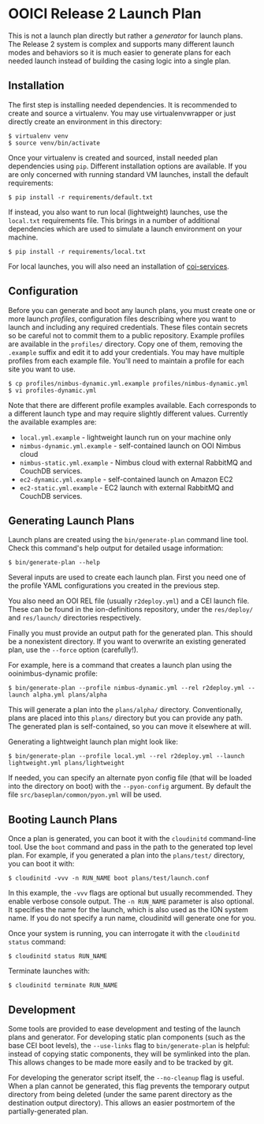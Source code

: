 OOICI Release 2 Launch Plan
===========================

This is not a launch plan directly but rather a _generator_ for launch plans.
The Release 2 system is complex and supports many different launch modes and
behaviors so it is much easier to generate plans for each needed launch
instead of building the casing logic into a single plan.


Installation
------------

The first step is installing needed dependencies. It is recommended to create
and source a virtualenv. You may use virtualenvwrapper or just directly create
an environment in this directory:

    $ virtualenv venv
    $ source venv/bin/activate

Once your virtualenv is created and sourced, install needed plan dependencies
using ``pip``. Different installation options are available. If you are only
concerned with running standard VM launches, install the default requirements:

    $ pip install -r requirements/default.txt

If instead, you also want to run local (lightweight) launches, use the
``local.txt`` requirements file. This brings in a number of additional
dependencies which are used to simulate a launch environment on your machine.

    $ pip install -r requirements/local.txt

For local launches, you will also need an installation of
[coi-services](https://github.com/ooici/coi-services).


Configuration
-------------

Before you can generate and boot any launch plans, you must create one or more
launch _profiles_, configuration files describing where you want to launch and
including any required credentials. These files contain secrets so be careful
not to commit them to a public repository. Example profiles are available in
the ``profiles/`` directory. Copy one of them, removing the ``.example`` suffix
and edit it to add your credentials. You may have multiple profiles from each
example file. You'll need to maintain a profile for each site you want to use.

    $ cp profiles/nimbus-dynamic.yml.example profiles/nimbus-dynamic.yml
    $ vi profiles-dynamic.yml

Note that there are different profile examples available. Each corresponds to
a different launch type and may require slightly different values. Currently
the available examples are:

* ``local.yml.example`` - lightweight launch run on your machine only
* ``nimbus-dynamic.yml.example`` - self-contained launch on OOI Nimbus cloud
* ``nimbus-static.yml.example`` - Nimbus cloud with external RabbitMQ and
  CouchDB services.
* ``ec2-dynamic.yml.example`` - self-contained launch on Amazon EC2
* ``ec2-static.yml.example`` - EC2 launch with external RabbitMQ and
  CouchDB services.


Generating Launch Plans
-----------------------

Launch plans are created using the ``bin/generate-plan`` command line tool.
Check this command's help output for detailed usage information:

    $ bin/generate-plan --help

Several inputs are used to create each launch plan. First you need one of
the profile YAML configurations you created in the previous step.

You also need an OOI REL file (usually ``r2deploy.yml``) and a CEI launch
file. These can be found in the ion-definitions repository, under the
``res/deploy/`` and ``res/launch/`` directories respectively.

Finally you must provide an output path for the generated plan. This should
be a nonexistent directory. If you want to overwrite an existing generated
plan, use the ``--force`` option (carefully!).

For example, here is a command that creates a launch plan using the
ooinimbus-dynamic profile:

    $ bin/generate-plan --profile nimbus-dynamic.yml --rel r2deploy.yml --launch alpha.yml plans/alpha

This will generate a plan into the ``plans/alpha/`` directory. Conventionally,
plans are placed into this ``plans/`` directory but you can provide any path. The
generated plan is self-contained, so you can move it elsewhere at will.

Generating a lightweight launch plan might look like:

    $ bin/generate-plan --profile local.yml --rel r2deploy.yml --launch lightweight.yml plans/lightweight

If needed, you can specify an alternate pyon config file (that will be loaded
into the directory on boot) with the ``--pyon-config`` argument. By default
the file ``src/baseplan/common/pyon.yml`` will be used.


Booting Launch Plans
--------------------

Once a plan is generated, you can boot it with the ``cloudinitd`` command-line
tool. Use the ``boot`` command and pass in the path to the generated top level
plan. For example, if you generated a plan into the ``plans/test/`` directory,
you can boot it with:

    $ cloudinitd -vvv -n RUN_NAME boot plans/test/launch.conf

In this example, the ``-vvv`` flags are optional but usually recommended. They
enable verbose console output. The ``-n RUN_NAME`` parameter is also optional.
It specifies the name for the launch, which is also used as the ION system
name. If you do not specify a run name, cloudinitd will generate one for you.

Once your system is running, you can interrogate it with the
``cloudinitd status`` command:

    $ cloudinitd status RUN_NAME

Terminate launches with:

    $ cloudinitd terminate RUN_NAME


Development
-----------

Some tools are provided to ease development and testing of the launch plans
and generator. For developing static plan components (such as the base CEI
boot levels), the ``--use-links`` flag to ``bin/generate-plan`` is helpful:
instead of copying static components, they will be symlinked into the plan.
This allows changes to be made more easily and to be tracked by git.

For developing the generator script itself, the ``--no-cleanup`` flag is
useful. When a plan cannot be generated, this flag prevents the temporary
output directory from being deleted (under the same parent directory as the
destination output directory). This allows an easier postmortem of the
partially-generated plan.


